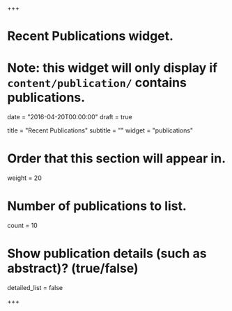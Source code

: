 +++
# Recent Publications widget.
# Note: this widget will only display if `content/publication/` contains publications.

date = "2016-04-20T00:00:00"
draft = true

title = "Recent Publications"
subtitle = ""
widget = "publications"

# Order that this section will appear in.
weight = 20

# Number of publications to list.
count = 10

# Show publication details (such as abstract)? (true/false)
detailed_list = false

+++

